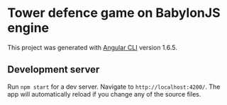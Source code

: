 # Tower defence game on BabylonJS engine

This project was generated with [Angular CLI](https://github.com/angular/angular-cli) version 1.6.5.

## Development server

Run `npm start` for a dev server. Navigate to `http://localhost:4200/`. The app will automatically reload if you change any of the source files.
